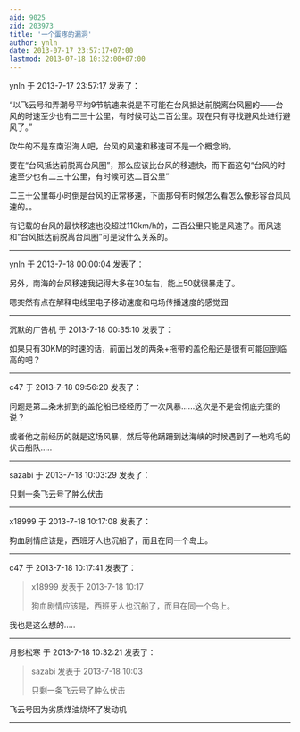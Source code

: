```yaml
---
aid: 9025
zid: 203973
title: '一个蛋疼的漏洞'
author: ynln
date: 2013-07-17 23:57:17+07:00
lastmod: 2013-07-18 10:32:00+07:00
---
```


ynln 于 2013-7-17 23:57:17 发表了：

“以飞云号和弄潮号平均9节航速来说是不可能在台风抵达前脱离台风圈的――台风的时速至少也有二三十公里，有时候可达二百公里。现在只有寻找避风处进行避风了。”

吹牛的不是东南沿海人吧，台风的风速和移速可不是一个概念哟。

要在“台风抵达前脱离台风圈”，那么应该比台风的移速快，而下面这句“台风的时速至少也有二三十公里，有时候可达二百公里”

二三十公里每小时倒是台风的正常移速，下面那句有时候怎么看怎么像形容台风风速的。。

有记载的台风的最快移速也没超过110km/h的，二百公里只能是风速了。而风速和“台风抵达前脱离台风圈”可是没什么关系的。

---------

ynln 于 2013-7-18 00:00:04 发表了：

另外，南海的台风移速我记得大多在30左右，能上50就很暴走了。

嗯突然有点在解释电线里电子移动速度和电场传播速度的感觉囧

---------

沉默的广告机 于 2013-7-18 00:35:10 发表了：

如果只有30KM的时速的话，前面出发的两条+拖带的盖伦船还是很有可能回到临高的吧？

---------

c47 于 2013-7-18 09:56:20 发表了：

问题是第二条未抓到的盖伦船已经经历了一次风暴......这次是不是会彻底完蛋的说？

或者他之前经历的就是这场风暴，然后等他蹒跚到达海峡的时候遇到了一地鸡毛的伏击船队.....

---------

sazabi 于 2013-7-18 10:03:29 发表了：

只剩一条飞云号了肿么伏击

---------

x18999 于 2013-7-18 10:17:08 发表了：

狗血剧情应该是，西班牙人也沉船了，而且在同一个岛上。

---------

c47 于 2013-7-18 10:17:41 发表了：

> x18999 发表于 2013-7-18 10:17
> 
> 狗血剧情应该是，西班牙人也沉船了，而且在同一个岛上。



我也是这么想的.....

---------

月影松寒 于 2013-7-18 10:32:21 发表了：

> sazabi 发表于 2013-7-18 10:03
> 
> 只剩一条飞云号了肿么伏击



飞云号因为劣质煤油烧坏了发动机

---------

